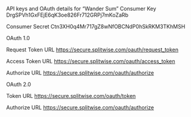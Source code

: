 API keys and OAuth details for “Wander Sum”
Consumer Key
DrgSPVh1GxFEjE6qK3oe826Fr712GRPj7mKoZaRb

Consumer Secret
Ctn3XH0q4Mr717gZ8wNfOBCNdP0hSkRKM3TKhMSH


OAuth 1.0

Request Token URL
https://secure.splitwise.com/oauth/request_token

Access Token URL
https://secure.splitwise.com/oauth/access_token

Authorize URL
https://secure.splitwise.com/oauth/authorize


OAuth 2.0

Token URL
https://secure.splitwise.com/oauth/token

Authorize URL
https://secure.splitwise.com/oauth/authorize